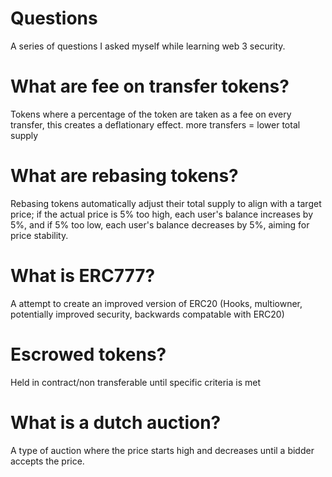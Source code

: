 # Questions

A series of questions I asked myself while learning web 3 security.

# What are fee on transfer tokens?

Tokens where a percentage of the token are taken as a fee on every transfer, this creates a deflationary effect. more transfers = lower total supply

# What are rebasing tokens?

Rebasing tokens automatically adjust their total supply to align with a target price; if the actual price is 5% too high, each user's balance increases by 5%, and if 5% too low, each user's balance decreases by 5%, aiming for price stability.

# What is ERC777?

A attempt to create an improved version of ERC20 (Hooks, multiowner, potentially improved security, backwards compatable with ERC20)

# Escrowed tokens?

Held in contract/non transferable until specific criteria is met

# What is a dutch auction?

A type of auction where the price starts high and decreases until a bidder accepts the price.
